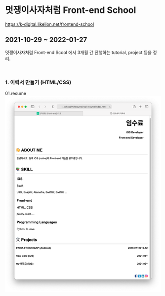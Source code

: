 
# 멋쟁이사자처럼 Front-end School

https://k-digital.likelion.net/frontend-school

## 2021-10-29 ~ 2022-01-27

멋쟁이사자처럼 Front-end Scool 에서 3개월 간 진행하는 tutorial, project 등을 정리.

<br>

### 1. 이력서 만들기 (HTML/CSS)

01.resume
<img src="https://github.com/ddosang/front_school/blob/main/01.Resume/real-resume/example.png?raw=true">
